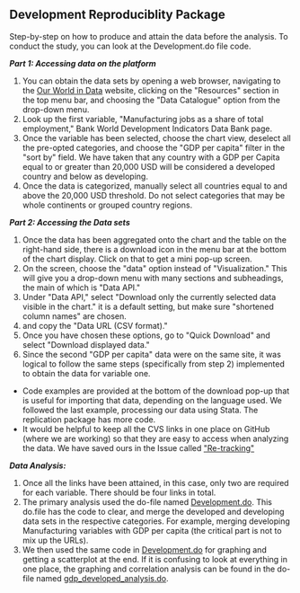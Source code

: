 ## Development Reproduciblity Package 
Step-by-step on how to produce and attain the data before the analysis. To conduct the study, you can look at the Development.do file code.   

_**Part 1: Accessing data on the platform**_
1. You can obtain the data sets by opening a web browser, navigating to the [Our World in Data](https://ourworldindata.org/data) website, clicking on the "Resources" section in the top menu bar, and choosing the "Data Catalogue" option from the drop-down menu.
2. Look up the first variable, "Manufacturing jobs as a share of total employment," Bank World Development Indicators Data Bank page.
3. Once the variable has been selected, choose the chart view, deselect all the pre-opted categories, and choose the "GDP per capita" filter in the "sort by" field. We have taken that any country with a GDP per Capita equal to or greater than 20,000 USD will be considered a developed country and below as developing.
4. Once the data is categorized, manually select all countries equal to and above the 20,000 USD threshold. Do not select categories that may be whole continents or grouped country regions.

_**Part 2: Accessing the Data sets**_

1. Once the data has been aggregated onto the chart and the table on the right-hand side, there is a download icon in the menu bar at the bottom of the chart display. Click on that to get a mini pop-up screen.
2. On the screen, choose the "data" option instead of "Visualization." This will give you a drop-down menu with many sections and subheadings, the main of which is "Data API."
3. Under "Data API," select "Download only the currently selected data visible in the chart." it is a default setting, but make sure "shortened column names" are chosen. 
4. and copy the "Data URL (CSV format)."
5. Once you have chosen these options, go to "Quick Download" and select "Download displayed data."
6. Since the second "GDP per capita" data were on the same site, it was logical to follow the same steps (specifically from step 2) implemented to obtain the data for variable one.

- Code examples are provided at the bottom of the download pop-up that is useful for importing that data, depending on the language used. We followed the last example, processing our data using Stata. The replication package has more code.
- It would be helpful to keep all the CVS links in one place on GitHub (where we are working) so that they are easy to access when analyzing the data. We have saved ours in the Issue called ["Re-tracking"](https://github.com/ecn310/course-project-development/issues/15#issuecomment-2486305999)
  
_**Data Analysis:**_

1. Once all the links have been attained, in this case, only two are required for each variable. There should be four links in total.
2. The primary analysis used the do-file named [Development.do](https://github.com/ecn310/course-project-development/blob/main/Reproducibility%20Package/Development.do). This do.file has the code to clear, and merge the developed and developing data sets in the respective categories. For example, merging developing Manufacturing variables with GDP per capita (the critical part is not to mix up the URLs). 
4. We then used the same code in [Development.do](https://github.com/ecn310/course-project-development/blob/main/Reproducibility%20Package/Development.do) for graphing and getting a scatterplot at the end. If it is confusing to look at everything in one place, the graphing and correlation analysis can be found in the do-file named [gdp_developed_analysis.do](https://github.com/ecn310/course-project-development/blob/main/Reproducibility%20Package/gdp_developed_analysis.do). 

